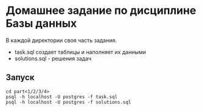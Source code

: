 # Домашнее задание по дисциплине Базы данных
В каждой директории своя часть задания.
* task.sql создает таблицы и наполняет их данными
* solutions.sql - решения задач
## Запуск
```
cd part<1/2/3/4>
psql -h localhost -U postgres -f task.sql
psql -h localhost -U postgres -f solutions.sql
```